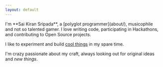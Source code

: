 ```yaml
---
layout: default
---
```


<div class="lead pretty-links">
  I'm **Sai Kiran Sripada**, a [polyglot programmer](about/), musicophile and <span class="select-hide">not so</span> talented gamer. I love writing code, participating in Hackathons, and contributing to Open Source projects.

  I like to experiment and build [cool things](projects/) in my spare time.

  I'm <span class="select-hide">crazy</span> passionate about my craft, always looking out for original ideas and *new things*.
</div>
